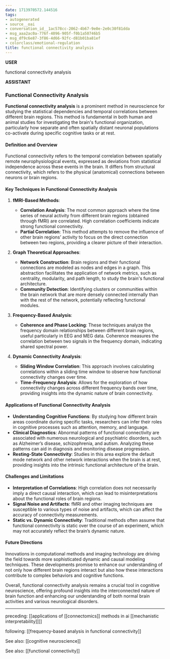 ```yaml
---
date: 1713970572.144516
tags:
- autogenerated
- source__oai
- conversation_id__1ac578cc-2062-4b67-9e0e-2e0c30f81dda
- msg_aaa2ac0a-776f-4096-905f-f0b1a50746b5
- msg_df9c6e87-3f86-4d66-92fc-d81b01ba81ef
- colorclass/emotional-regulation
title: functional connectivity analysis
---
```


**USER**

functional connectivity analysis


**ASSISTANT**

### Functional Connectivity Analysis

**Functional connectivity analysis** is a prominent method in neuroscience for studying the statistical dependencies and temporal correlations between different brain regions. This method is fundamental in both human and animal studies for investigating the brain's functional organization, particularly how separate and often spatially distant neuronal populations co-activate during specific cognitive tasks or at rest.

#### Definition and Overview

Functional connectivity refers to the temporal correlation between spatially remote neurophysiological events, expressed as deviations from statistical independence across these events in the brain. It differs from structural connectivity, which refers to the physical (anatomical) connections between neurons or brain regions.

#### Key Techniques in Functional Connectivity Analysis

1. **fMRI-Based Methods**:
   - **Correlation Analysis**: The most common approach where the time series of neural activity from different brain regions (obtained through fMRI) are correlated. High correlation coefficients indicate strong functional connectivity.
   - **Partial Correlation**: This method attempts to remove the influence of other brain regions’ activity to focus on the direct connection between two regions, providing a clearer picture of their interaction.

2. **Graph Theoretical Approaches**:
   - **Network Construction**: Brain regions and their functional connections are modeled as nodes and edges in a graph. This abstraction facilitates the application of network metrics, such as centrality, modularity, and path length, to study the brain's functional architecture.
   - **Community Detection**: Identifying clusters or communities within the brain network that are more densely connected internally than with the rest of the network, potentially reflecting functional modules.

3. **Frequency-Based Analysis**:
   - **Coherence and Phase Locking**: These techniques analyze the frequency domain relationships between different brain regions, useful particularly in EEG and MEG data. Coherence measures the correlation between two signals in the frequency domain, indicating shared spectral power.

4. **Dynamic Connectivity Analysis**:
   - **Sliding Window Correlation**: This approach involves calculating correlations within a sliding time window to observe how functional connectivity changes over time.
   - **Time-Frequency Analysis**: Allows for the exploration of how connectivity changes across different frequency bands over time, providing insights into the dynamic nature of brain connectivity.

#### Applications of Functional Connectivity Analysis

- **Understanding Cognitive Functions**: By studying how different brain areas coordinate during specific tasks, researchers can infer their roles in cognitive processes such as attention, memory, and language.
- **Clinical Diagnostics**: Abnormal patterns of functional connectivity are associated with numerous neurological and psychiatric disorders, such as Alzheimer’s disease, schizophrenia, and autism. Analyzing these patterns can aid in diagnosis and monitoring disease progression.
- **Resting-State Connectivity**: Studies in this area explore the default mode network and other network interactions when the brain is at rest, providing insights into the intrinsic functional architecture of the brain.

#### Challenges and Limitations

- **Interpretation of Correlations**: High correlation does not necessarily imply a direct causal interaction, which can lead to misinterpretations about the functional roles of brain regions.
- **Signal Noise and Artifacts**: fMRI and other imaging techniques are susceptible to various types of noise and artifacts, which can affect the accuracy of connectivity measurements.
- **Static vs. Dynamic Connectivity**: Traditional methods often assume that functional connectivity is static over the course of an experiment, which may not accurately reflect the brain’s dynamic nature.

#### Future Directions

Innovations in computational methods and imaging technology are driving the field towards more sophisticated dynamic and causal modeling techniques. These developments promise to enhance our understanding of not only how different brain regions interact but also how these interactions contribute to complex behaviors and cognitive functions.

Overall, functional connectivity analysis remains a crucial tool in cognitive neuroscience, offering profound insights into the interconnected nature of brain function and enhancing our understanding of both normal brain activities and various neurological disorders.


---

preceding: [[applications of [[connectomics]] methods in ai [[mechanistic interpretability]]]]  


following: [[frequency-based analysis in functional connectivity]]

See also: [[cognitive neuroscience]]


See also: [[functional connectivity]]